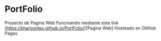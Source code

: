 # PortFolio
 Proyecto de Pagina Web
Funcioando mediante este link (https://kharoontes.github.io/PortFolio/)[Pagina Web] Hosteado en GitHub Pages

